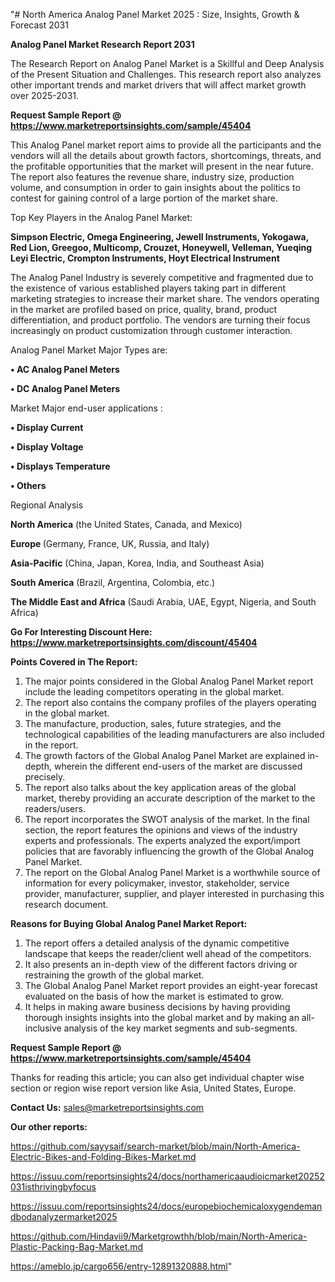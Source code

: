 "# North America Analog Panel Market 2025 : Size, Insights, Growth & Forecast 2031

<strong>Analog Panel Market Research Report 2031</strong>

The Research Report on Analog Panel Market is a Skillful and Deep Analysis of the Present Situation and Challenges. This research report also analyzes other important trends and market drivers that will affect market growth over 2025-2031.

<strong>Request Sample Report @ <a href=https://www.marketreportsinsights.com/sample/45404>https://www.marketreportsinsights.com/sample/45404</a></strong>

This Analog Panel market report aims to provide all the participants and the vendors will all the details about growth factors, shortcomings, threats, and the profitable opportunities that the market will present in the near future. The report also features the revenue share, industry size, production volume, and consumption in order to gain insights about the politics to contest for gaining control of a large portion of the market share.

Top Key Players in the Analog Panel Market:

<strong>Simpson Electric, Omega Engineering, Jewell Instruments, Yokogawa, Red Lion, Greegoo, Multicomp, Crouzet, Honeywell, Velleman, Yueqing Leyi Electric, Crompton Instruments, Hoyt Electrical Instrument</strong>

The Analog Panel Industry is severely competitive and fragmented due to the existence of various established players taking part in different marketing strategies to increase their market share. The vendors operating in the market are profiled based on price, quality, brand, product differentiation, and product portfolio. The vendors are turning their focus increasingly on product customization through customer interaction.

Analog Panel Market Major Types are:

<strong>•  AC Analog Panel Meters

•  DC Analog Panel Meters</strong>

Market Major end-user applications :

<strong>•  Display Current

•  Display Voltage

•  Displays Temperature

•  Others</strong>

Regional Analysis

</u><strong><b>North America</b></strong> (the United States, Canada, and Mexico)

<strong><b>Europe </b></strong>(Germany, France, UK, Russia, and Italy)

<strong><b>Asia-Pacific</b></strong> (China, Japan, Korea, India, and Southeast Asia)

<strong><b>South America</b></strong> (Brazil, Argentina, Colombia, etc.)

<strong><b>The Middle East and Africa</b></strong> (Saudi Arabia, UAE, Egypt, Nigeria, and South Africa)

<strong>Go For Interesting Discount Here: <a href=https://www.marketreportsinsights.com/discount/45404>https://www.marketreportsinsights.com/discount/45404</a></strong>

<strong>Points Covered in The Report:</strong>
<ol>
  <li>The major points considered in the Global Analog Panel Market report include the leading competitors operating in the global market.</li>
  <li>The report also contains the company profiles of the players operating in the global market.</li>
  <li>The manufacture, production, sales, future strategies, and the technological capabilities of the leading manufacturers are also included in the report.</li>
  <li>The growth factors of the Global Analog Panel Market are explained in-depth, wherein the different end-users of the market are discussed precisely.</li>
  <li>The report also talks about the key application areas of the global market, thereby providing an accurate description of the market to the readers/users.</li>
  <li>The report incorporates the SWOT analysis of the market. In the final section, the report features the opinions and views of the industry experts and professionals. The experts analyzed the export/import policies that are favorably influencing the growth of the Global Analog Panel Market.</li>
  <li>The report on the Global Analog Panel Market is a worthwhile source of information for every policymaker, investor, stakeholder, service provider, manufacturer, supplier, and player interested in purchasing this research document.</li>
</ol>
<strong>Reasons for Buying Global Analog Panel Market Report:</strong>

<ol>
  <li>The report offers a detailed analysis of the dynamic competitive landscape that keeps the reader/client well ahead of the competitors.</li>
  <li>It also presents an in-depth view of the different factors driving or restraining the growth of the global market.</li>
  <li>The Global Analog Panel Market report provides an eight-year forecast evaluated on the basis of how the market is estimated to grow.</li>
  <li>It helps in making aware business decisions by having providing thorough insights insights into the global market and by making an all-inclusive analysis of the key market segments and sub-segments.</li>
</ol>
<strong>Request Sample Report @ <a href=https://www.marketreportsinsights.com/sample/45404>https://www.marketreportsinsights.com/sample/45404</a></strong>


Thanks for reading this article; you can also get individual chapter wise section or region wise report version like Asia, United States, Europe.

<strong>Contact Us:</strong>
sales@marketreportsinsights.com

<strong>Our other reports:</strong>

<a href=https://github.com/sayysaif/search-market/blob/main/North-America-Electric-Bikes-and-Folding-Bikes-Market.md>https://github.com/sayysaif/search-market/blob/main/North-America-Electric-Bikes-and-Folding-Bikes-Market.md</a>

<a href=https://issuu.com/reportsinsights24/docs/northamericaaudioicmarket20252031isthrivingbyfocus>https://issuu.com/reportsinsights24/docs/northamericaaudioicmarket20252031isthrivingbyfocus</a>

<a href=https://issuu.com/reportsinsights24/docs/europebiochemicaloxygendemandbodanalyzermarket2025>https://issuu.com/reportsinsights24/docs/europebiochemicaloxygendemandbodanalyzermarket2025</a>

<a href=https://github.com/Hindavii9/Marketgrowthh/blob/main/North-America-Plastic-Packing-Bag-Market.md>https://github.com/Hindavii9/Marketgrowthh/blob/main/North-America-Plastic-Packing-Bag-Market.md</a>

<a href=https://ameblo.jp/cargo656/entry-12891320888.html>https://ameblo.jp/cargo656/entry-12891320888.html</a>"
